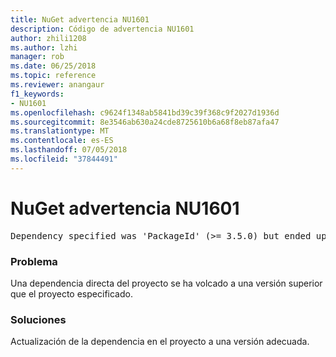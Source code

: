 ```yaml
---
title: NuGet advertencia NU1601
description: Código de advertencia NU1601
author: zhili1208
ms.author: lzhi
manager: rob
ms.date: 06/25/2018
ms.topic: reference
ms.reviewer: anangaur
f1_keywords:
- NU1601
ms.openlocfilehash: c9624f1348ab5841bd39c39f368c9f2027d1936d
ms.sourcegitcommit: 8e3546ab630a24cde8725610b6a68f8eb87afa47
ms.translationtype: MT
ms.contentlocale: es-ES
ms.lasthandoff: 07/05/2018
ms.locfileid: "37844491"
---
```

# <a name="nuget-warning-nu1601"></a>NuGet advertencia NU1601

<pre>Dependency specified was 'PackageId' (>= 3.5.0) but ended up with 'PackageId' 4.0.0.</pre>

### <a name="issue"></a>Problema
Una dependencia directa del proyecto se ha volcado a una versión superior que el proyecto especificado.

### <a name="solution"></a>Soluciones
Actualización de la dependencia en el proyecto a una versión adecuada.